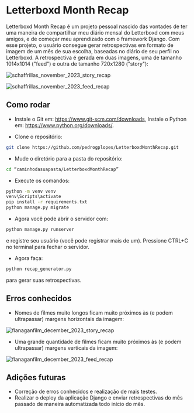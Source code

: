 # Letterboxd Month Recap
Letterboxd Month Recap é um projeto pessoal nascido das vontades de ter uma maneira de compartilhar meu diário mensal do Letterboxd com meus amigos, e de começar meu aprendizado com o framework Django. Com esse projeto, o usuário consegue gerar retrospectivas em formato de imagem de um mês de sua escolha, baseadas no diário de seu perfil no Letterboxd. A retrospectiva é gerada em duas imagens, uma de tamanho 1014x1014 ("feed") e outra de tamanho 720x1280 ("story"): 

![schaffrillas_november_2023_story_recap](https://github.com/pedrogplopes/LetterboxdMonthRecap/assets/93411648/cb43231a-4b2c-4f46-8382-9fb1635d3be9)


![schaffrillas_november_2023_feed_recap](https://github.com/pedrogplopes/LetterboxdMonthRecap/assets/93411648/43309646-4ecf-4deb-a3a2-bc07b15ff7bc)


## Como rodar

* Instale o Git em: https://www.git-scm.com/downloads, Instale o Python em: https://www.python.org/downloads/.

* Clone o repositório:

```bash
git clone https://github.com/pedrogplopes/LetterboxdMonthRecap.git
```
* Mude o diretório para a pasta do repositório:

```bash
cd “caminhodasuapasta/LetterboxdMonthRecap”
```

* Execute os comandos:

```bash
python -m venv venv
venv\Scripts\activate
pip install -r requirements.txt
python manage.py migrate
```

* Agora você pode abrir o servidor com:

```bash
python manage.py runserver
```

e registre seu usuário (você pode registrar mais de um). Pressione CTRL+C no terminal para fechar o servidor.

* Agora faça:

```bash
python recap_generator.py
```

para gerar suas retrospectivas.


## Erros conhecidos

* Nomes de filmes muito longos ficam muito próximos às (e podem ultrapassar) margens horizontais da imagem:

![flanaganfilm_december_2023_story_recap](https://github.com/pedrogplopes/LetterboxdMonthRecap/assets/93411648/eb93816b-e353-4d4a-8bf8-a4eb33d15ac6)


* Uma grande quantidade de filmes ficam muito próximos às (e podem ultrapassar) margens verticais da imagem:

![flanaganfilm_december_2023_feed_recap](https://github.com/pedrogplopes/LetterboxdMonthRecap/assets/93411648/70f67809-ea5d-4acf-ae26-5d4c041cfac0)


## Adições futuras

* Correção de erros conhecidos e realização de mais testes.
* Realizar o deploy da aplicação Django e enviar retrospectivas do mês passado de maneira automatizada todo início do mês.
